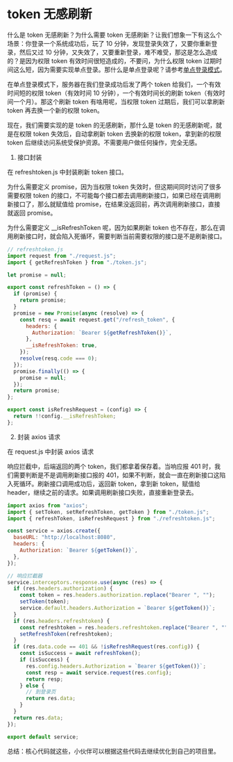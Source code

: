 # token 无感刷新

什么是 token 无感刷新？为什么需要 token 无感刷新？让我们想象一下有这么个场景：你登录一个系统成功后，玩了 10 分钟，发现登录失效了，又要你重新登录，然后又过 10 分钟，又失效了，又要重新登录，难不难受，那这是怎么造成的？是因为权限 token 有效时间很短造成的，不要问，为什么权限 token 过期时间这么短，因为需要实现单点登录。那什么是单点登录呢？请参考[单点登录模式](https://blog.csdn.net/weixin_64684095/article/details/139336098?spm=1001.2014.3001.5501)。

在单点登录模式下，服务器在我们登录成功后发了两个 token 给我们，一个有效时间短的权限 token（有效时间 10 分钟），一个有效时间长的刷新 token（有效时间一个月）。那这个刷新 token 有啥用呢，当权限 token 过期后，我们可以拿刷新 token 再去换一个新的权限 token。

现在，我们需要实现的是 token 的无感刷新，那什么是 token 的无感刷新呢，就是在权限 token 失效后，自动拿刷新 token 去换新的权限 token，拿到新的权限 token 后继续访问系统受保护资源。不需要用户做任何操作，完全无感。

1. 接口封装

在 refreshtoken.js 中封装刷新 token 接口。

为什么需要定义 promise，因为当权限 token 失效时，但这期间同时访问了很多需要权限 token 的接口，不可能每个接口都去调用刷新接口，如果已经在调用刷新接口了，那么就赋值给 promise，在结果没返回前，再次调用刷新接口，直接就返回 promise。

为什么需要定义 \_\_isRefreshToken 呢，因为如果刷新 token 也不存在，那么在调用刷新接口时，就会陷入死循环，需要判断当前需要权限的接口是不是刷新接口。

```js
// refreshtoken.js
import request from "./request.js";
import { getRefreshToken } from "./token.js";

let promise = null;

export const refreshToken = () => {
  if (promise) {
    return promise;
  }
  promise = new Promise(async (resolve) => {
    const resq = await request.get("/refresh_token", {
      headers: {
        Authorization: `Bearer ${getRefreshToken()}`,
      },
      __isRefreshToken: true,
    });
    resolve(resq.code === 0);
  });
  promise.finally(() => {
    promise = null;
  });
  return promise;
};

export const isRefreshRequest = (config) => {
  return !!config.__isRefreshToken;
};
```

2. 封装 axios 请求

在 request.js 中封装 axios 请求

响应拦截中，后端返回的两个 token，我们都拿着保存着。当响应报 401 时，我们需要判断是不是调用刷新接口报的 401，如果不判断，就会一直在刷新接口这陷入死循环。刷新接口调用成功后，返回新 token，拿到新 token，赋值给 header，继续之前的请求。如果调用刷新接口失败，直接重新登录去。

```js
import axios from "axios";
import { setToken, setRefreshToken, getToken } from "./token.js";
import { refreshToken, isRefreshRequest } from "./refreshtoken.js";

const service = axios.create({
  baseURL: "http://localhost:8080",
  headers: {
    Authorization: `Bearer ${getToken()}`,
  },
});

// 响应拦截器
service.interceptors.response.use(async (res) => {
  if (res.headers.authorization) {
    const token = res.headers.authorization.replace("Bearer ", "");
    setToken(token);
    service.default.headers.Authorization = `Bearer ${getToken()}`;
  }
  if (res.headers.refreshtoken) {
    const refreshtoken = res.headers.refreshtoken.replace("Bearer ", "");
    setRefreshToken(refreshtoken);
  }
  if (res.data.code == 401 && !isRefreshRequest(res.config)) {
    const isSuccess = await refreshToken();
    if (isSuccess) {
      res.config.headers.Authorization = `Bearer ${getToken()}`;
      const resp = await service.request(res.config);
      return resp;
    } else {
      // 到登录页
      return res.data;
    }
  }
  return res.data;
});

export default service;
```

总结：核心代码就这些，小伙伴可以根据这些代码去继续优化到自己的项目里。
